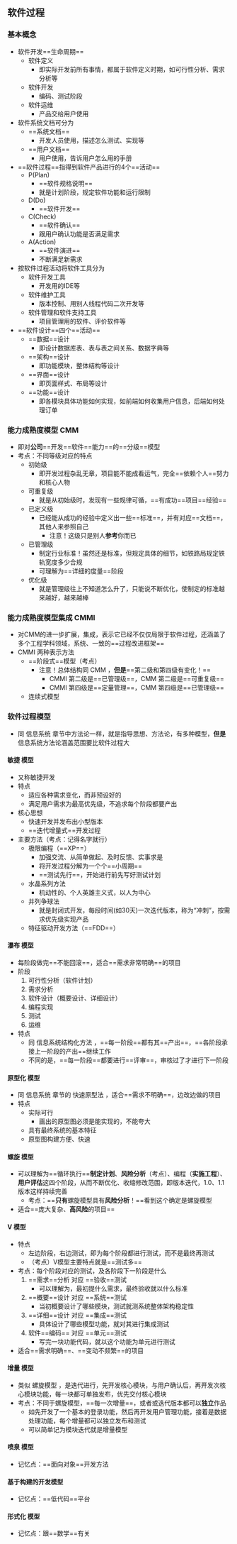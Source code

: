 ## 软件过程

### 基本概念

- 软件开发==生命周期==
  - 软件定义
    - 即实际开发前所有事情，都属于软件定义时期，如可行性分析、需求分析等
  - 软件开发
    - 编码、测试阶段
  - 软件运维
    - 产品交给用户使用
- 软件系统文档可分为
  - ==系统文档==
    - 开发人员使用，描述怎么测试、实现等
  - ==用户文档==
    - 用户使用，告诉用户怎么用的手册
- ==软件过程==指得到软件产品进行的4个==活动==
  - P(Plan)
    - ==软件规格说明==
    - 就是计划阶段，规定软件功能和运行限制
  - D(Do)
    - ==软件开发==
  - C(Check)
    - ==软件确认==
    - 跟用户确认功能是否满足需求
  - A(Action)
    - ==软件演进==
    - 不断满足新需求
- 按软件过程活动将软件工具分为
  - 软件开发工具
    - 开发用的IDE等
  - 软件维护工具
    - 版本控制、用别人线程代码二次开发等
  - 软件管理和软件支持工具
    - 项目管理用的软件、评价软件等
- ==软件设计==四个==活动==
  - ==数据==设计
    - 即设计数据库表、表与表之间关系、数据字典等
  - ==架构==设计
    - 即功能模块，整体结构等设计
  - ==界面==设计
    - 即页面样式、布局等设计
  - ==功能==设计
    - 即各模块具体功能如何实现，如前端如何收集用户信息，后端如何处理订单

### 能力成熟度模型 CMM

- 即对**公司**==开发==软件==能力==的==分级==模型
- 考点：不同等级对应的特点
  - 初始级
    - 即开发过程杂乱无章，项目能不能成看运气，完全==依赖个人==努力和核心人物
  - 可重复级
    - 就是从初始级时，发现有一些规律可循，==有成功==项目==经验==
  - 已定义级
    - 已经能从成功的经验中定义出一些==标准==，并有对应==文档==，其他人来参照自己
      - 注意！这级只是别人**参考**你而已
  - 已管理级
    - 制定行业标准！虽然还是标准，但规定具体的细节，如铁路局规定铁轨宽度多少合规
    - 可理解为==详细的度量==阶段
  - 优化级
    - 就是管理级往上不知道怎么升了，只能说不断优化，使制定的标准越来越好，越来越棒

### 能力成熟度模型集成 CMMI

- 对CMM的进一步扩展，集成，表示它已经不仅仅局限于软件过程，还涵盖了多个工程学科领域，系统、一致的==过程改进框架==
- CMMI 两种表示方法
  - ==阶段式==模型（考点）
    - 注意！总体结构同 CMM ，**但是**==第二级和第四级有变化！==
      - CMMI 第二级是==已管理级==，CMM 第二级是==可重复级==
      - CMMI 第四级是==定量管理==，CMM 第四级是==已管理级==
  - 连续式模型

### 软件过程模型

- 同 信息系统 章节中方法论一样，就是指导思想、方法论，有多种模型，**但是**信息系统方法论涵盖范围要比软件过程大

#### 敏捷 模型

- 又称敏捷开发
- 特点
  - 适应各种需求变化，而非预设好的
  - 满足用户需求为最高优先级，不追求每个阶段都要产出
- 核心思想
  - 快速开发并发布出小型版本
  - ==迭代增量式==开发过程
- 主要方法（考点：记得名字就行）
  - 极限编程（==XP==）
    - 加强交流、从简单做起、及时反馈、实事求是
    - 将开发过程分解为一个个==小周期==
    - ==测试先行==，开始进行前先写好测试计划 
  - 水晶系列方法
    - 机动性的、个人英雄主义式，以人为中心
  - 并列争球法
    - 就是封闭式开发，每段时间(如30天)一次迭代版本，称为“冲刺”，按需求优先级实现产品
  - 特征驱动开发方法（==FDD==）

#### 瀑布 模型

- 每阶段做完==不能回滚==，适合==需求非常明确==的项目
- 阶段
  1. 可行性分析（软件计划）
  2. 需求分析
  3. 软件设计（概要设计、详细设计）
  4. 编程实现
  5. 测试
  6. 运维
- 特点
  - 同  信息系统结构化方法 ，==每一阶段==都有其==产出==，==各阶段承接上一阶段的产出==继续工作
  - 不同的是，==每一阶段==都要进行==评审==，审核过了才进行下一阶段

#### 原型化 模型

- 同 信息系统 章节的 快速原型法 ，适合==需求不明确==，边改边做的项目
- 特点
  - 实际可行
    - 画出的原型图必须是能实现的，不能夸大
  - 具有最终系统的基本特征
  - 原型图构建方便、快速

#### 螺旋 模型

- 可以理解为==循环执行==**制定计划**、**风险分析**（考点）、编程（**实施工程**）、**用户评估**这四个阶段，从而不断优化、收缩修改范围，即版本迭代，1.0、1.1版本这样持续完善
  - 考点：==**只有**螺旋模型具有**风险分析**！==看到这个确定是螺旋模型
- 适合==庞大复杂、**高风险**的项目==

#### V 模型

- 特点
  - 左边阶段，右边测试，即为每个阶段都进行测试，而不是最终再测试
  - （考点）V模型主要特点就是==测试多==
- 考点：每个阶段对应的测试，及各阶段下一阶段是什么
  1. ==需求==分析 对应 ==验收==测试
     - 可以理解为，最初提什么需求，最终验收就以什么标准
  2. ==概要==设计 对应 ==系统==测试
     - 当初概要设计了哪些模块，测试就测系统整体架构稳定性
  3. ==详细==设计 对应 ==集成==测试
     - 具体设计了哪些模型功能，就对其进行集成测试
  4. 软件==编码== 对应 ==单元==测试
     - 写完一块功能代码，就以这个功能为单元进行测试
- 适合==需求明确==、==变动不频繁==的项目

#### 增量 模型

- 类似 螺旋模型 ，是迭代进行，先开发核心模块，与用户确认后，再开发次核心模块功能，每一块都可单独发布，优先交付核心模块
- 考点：不同于螺旋模型，==每一次增量==，或者或迭代版本都可以**独立**作品
  - 如先开发了一个基本的登录功能，然后再开发用户管理功能，接着是数据处理功能，每个增量都可以独立发布和测试
  - 可以简单记为模块迭代就是增量模型

#### 喷泉 模型

- 记忆点：==面向对象==开发方法

#### 基于构建的开发模型

- 记忆点：==低代码==平台

#### 形式化 模型

- 记忆点：跟==数学==有关